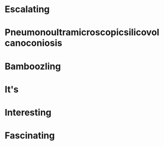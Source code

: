# Escalating
# Pneumonoultramicroscopicsilicovolcanoconiosis
# Bamboozling
# It's
# Interesting
# Fascinating
